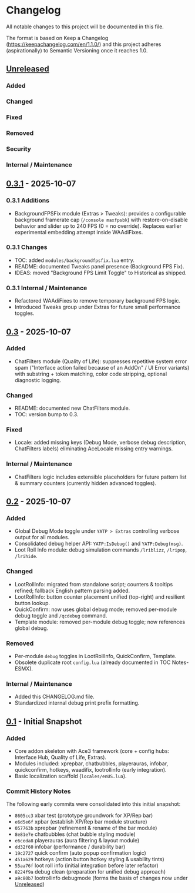 # Changelog

All notable changes to this project will be documented in this file.

The format is based on Keep a Changelog (https://keepachangelog.com/en/1.1.0/)
and this project adheres (aspirationally) to Semantic Versioning once it reaches 1.0.

## [Unreleased]
### Added
### Changed
### Fixed
### Removed
### Security
### Internal / Maintenance

## [0.3.1] - 2025-10-07

### 0.3.1 Additions

- BackgroundFPSFix module (Extras > Tweaks): provides a configurable background framerate cap (`/console maxfpsbk`) with restore-on-disable behavior and slider up to 240 FPS (0 = no override). Replaces earlier experimental embedding attempt inside WAAdiFixes.

### 0.3.1 Changes

- TOC: added `modules/backgroundfpsfix.lua` entry.
- README: documented Tweaks panel presence (Background FPS Fix).
- IDEAS: moved "Background FPS Limit Toggle" to Historical as shipped.

### 0.3.1 Internal / Maintenance

- Refactored WAAdiFixes to remove temporary background FPS logic.
- Introduced Tweaks group under Extras for future small performance toggles.

## [0.3] - 2025-10-07
### Added
- ChatFilters module (Quality of Life): suppresses repetitive system error spam ("Interface action failed because of an AddOn" / UI Error variants) with substring + token matching, color code stripping, optional diagnostic logging.

### Changed
- README: documented new ChatFilters module.
- TOC: version bump to 0.3.

### Fixed
- Locale: added missing keys (Debug Mode, verbose debug description, ChatFilters labels) eliminating AceLocale missing entry warnings.

### Internal / Maintenance
- ChatFilters logic includes extensible placeholders for future pattern list & summary counters (currently hidden advanced toggles).

## [0.2] - 2025-10-07
### Added
- Global Debug Mode toggle under `YATP > Extras` controlling verbose output for all modules.
- Consolidated debug helper API: `YATP:IsDebug()` and `YATP:Debug(msg)`.
- Loot Roll Info module: debug simulation commands `/lriblizz`, `/lripop`, `/lrihide`.

### Changed
- LootRollInfo: migrated from standalone script; counters & tooltips refined; fallback English pattern parsing added.
- LootRollInfo: button counter placement unified (top-right) and resilient button lookup.
- QuickConfirm: now uses global debug mode; removed per-module debug toggle and `/qcdebug` command.
- Template module: removed per-module debug toggle; now references global debug.

### Removed
- Per-module `debug` toggles in LootRollInfo, QuickConfirm, Template.
- Obsolete duplicate root `config.lua` (already documented in TOC Notes-ESMX).

### Internal / Maintenance
- Added this CHANGELOG.md file.
- Standardized internal debug print prefix formatting.

## [0.1] - Initial Snapshot
### Added
- Core addon skeleton with Ace3 framework (core + config hubs: Interface Hub, Quality of Life, Extras).
- Modules included: xprepbar, chatbubbles, playerauras, infobar, quickconfirm, hotkeys, waadifix, lootrollinfo (early integration).
- Basic localization scaffold (`locales/enUS.lua`).

### Commit History Notes
The following early commits were consolidated into this initial snapshot:
- `8605cc3` xbar test (prototype groundwork for XP/Rep bar)
- `e6d5e6f` xpbar (establish XP/Rep bar module structure)
- `057763b` xprepbar (refinement & rename of the bar module)
- `8e81e7e` chatbubbles (chat bubble styling module)
- `e6ceda8` playerauras (aura filtering & layout module)
- `dd32f60` infobar (performance / durability bar)
- `19c2727` quick confirm (auto popup confirmation logic)
- `451a629` hotkeys (action button hotkey styling & usability tints)
- `55aa76f` loot roll info (initial integration before later refactor)
- `8224f9a` debug clean (preparation for unified debug approach)
- `a9c80b7` lootrollinfo debugmode (forms the basis of changes now under [Unreleased])

[Unreleased]: https://example.com/compare/v0.3.1...HEAD
[0.3.1]: https://example.com/releases/tag/v0.3.1
[0.3]: https://example.com/releases/tag/v0.3
[0.2]: https://example.com/releases/tag/v0.2
[0.1]: https://example.com/releases/tag/v0.1
